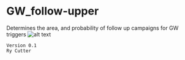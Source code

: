 # GW_follow-upper
Determines the area, and probability of follow up campaigns for GW triggers
![alt text](https://raw.githubusercontent.com/ryanc123/GW_follow_upper/Tests/sky_cover.png)



~~~
Version 0.1 
Ry Cutter
